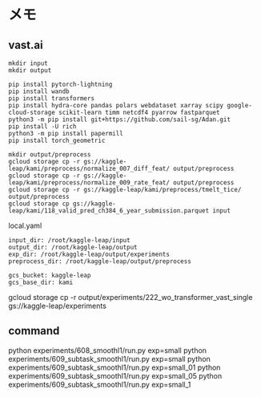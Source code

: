 # メモ

## vast.ai
```
mkdir input
mkdir output

pip install pytorch-lightning
pip install wandb
pip install transformers
pip install hydra-core pandas polars webdataset xarray scipy google-cloud-storage scikit-learn timm netcdf4 pyarrow fastparquet
python3 -m pip install git+https://github.com/sail-sg/Adan.git  
pip install -U rich
python3 -m pip install papermill
pip install torch_geometric

mkdir output/preprocess
gcloud storage cp -r gs://kaggle-leap/kami/preprocess/normalize_007_diff_feat/ output/preprocess
gcloud storage cp -r gs://kaggle-leap/kami/preprocess/normalize_009_rate_feat/ output/preprocess
gcloud storage cp -r gs://kaggle-leap/kami/preprocess/tmelt_tice/ output/preprocess
gcloud storage cp gs://kaggle-leap/kami/118_valid_pred_ch384_6_year_submission.parquet input
```

local.yaml
```
input_dir: /root/kaggle-leap/input
output_dir: /root/kaggle-leap/output
exp_dir: /root/kaggle-leap/output/experiments
preprocess_dir: /root/kaggle-leap/output/preprocess

gcs_bucket: kaggle-leap
gcs_base_dir: kami
```

gcloud storage cp -r output/experiments/222_wo_transformer_vast_single gs://kaggle-leap/experiments

## command
python experiments/608_smoothl1/run.py exp=small
python experiments/609_subtask_smoothl1/run.py exp=small
python experiments/609_subtask_smoothl1/run.py exp=small_01
python experiments/609_subtask_smoothl1/run.py exp=small_05
python experiments/609_subtask_smoothl1/run.py exp=small_1